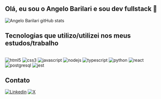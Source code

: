 ## Olá, eu sou o Angelo Barilari e sou dev fullstack 👋

![Angelo Barilari gitHub stats](https://github-readme-stats.vercel.app/api?username=angelobarilari&show_icons=true&theme=gruvbox)

## Tecnologias que utilizo/utilizei nos meus estudos/trabalho

<div style="display: inline block"> <br />
    <img
      alt="html5"
      src="https://img.shields.io/badge/HTML5-E34F26?style=for-the-badge&logo=html5&logoColor=white" />
    <img
      alt="css3"
      src="https://img.shields.io/badge/CSS3-1572B6?style=for-the-badge&logo=css3&logoColor=white" />
    <img
      alt="javascript"
      src="https://img.shields.io/badge/JavaScript-F7DF1E?style=for-the-badge&logo=javascript&logoColor=black" />
    <img
      alt="nodejs"
      src="https://img.shields.io/badge/Node.js-43853D?style=for-the-badge&logo=node.js&logoColor=white" />
    <img
      alt="typescript"
      src="https://img.shields.io/badge/TypeScript-007ACC?style=for-the-badge&logo=typescript&logoColor=white" />
    <img
      alt="python"
      src="https://img.shields.io/badge/Python-14354C?style=for-the-badge&logo=python&logoColor=white" />
    <img
      alt="react"
      src="https://img.shields.io/badge/React-20232A?style=for-the-badge&logo=react&logoColor=61DAFB" />
    <img
      alt="postgresql"
      src="https://img.shields.io/badge/PostgreSQL-316192?style=for-the-badge&logo=postgresql&logoColor=white" />
    <img
      alt="jest"
      src="https://img.shields.io/badge/Jest-323330?style=for-the-badge&logo=Jest&logoColor=white" />
</div>

<!-- <div>
  https://github-readme-stats.vercel.app/api/top-langs/?username={username}&theme=blue-green
</div> -->

## Contato
[![Linkedin](https://img.shields.io/badge/LinkedIn-0077B5?style=for-the-badge&logo=linkedin&logoColor=white)](https://www.linkedin.com/in/angelobarilari/)
[![X](Y)](Z)
